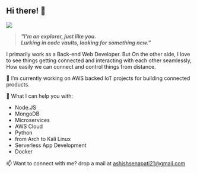 ## Hi there! 👋
![](assets/screenshot.gif)

>***"I'm an explorer, just like you.\
Lurking in code vaults, looking for something new."***

I primarily work as a Back-end Web Developer. 
But On the other side, I love to see things getting connected and interacting with each other seamlessly, How easily we can connect and control things from distance.

🔭 I’m currently working on AWS backed IoT projects for building connected products.

🌱 What I can help you with:
  * Node.JS
  * MongoDB
  * Microservices
  * AWS Cloud
  * Python
  * from Arch to Kali Linux
  * Serverless App Development
  * Docker
  
📫 Want to connect with me? drop a mail at <ashishsenapati21@gmail.com>

